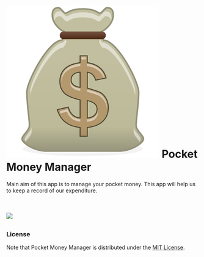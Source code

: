
# <img src="https://raw.githubusercontent.com/RatulGhosh/Pocket_Money_Manager/master/app/src/main/res/drawable/icon.png" /> Pocket Money Manager

Main aim of this app is to manage your pocket money. This app will help us to keep a record of our expenditure.

# <img src="https://img.shields.io/badge/license-MIT-blue.svg?style=flat" width="80" />


### License

Note that Pocket Money Manager is distributed under the [MIT License](http://opensource.org/licenses/MIT).
